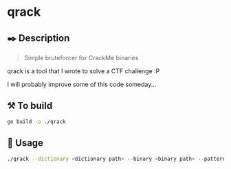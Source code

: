 # qrack

## ✒️ Description
> Simple bruteforcer for CrackMe binaries

qrack is a tool that I wrote to solve a CTF challenge :P

I will probably improve some of this code someday...

## ⚒️ To build
```sh
go build -o ./qrack
```

## 📖 Usage
```sh
./qrack --dictionary <dictionary path> --binary <binary path> --pattern <flag pattern>
```
